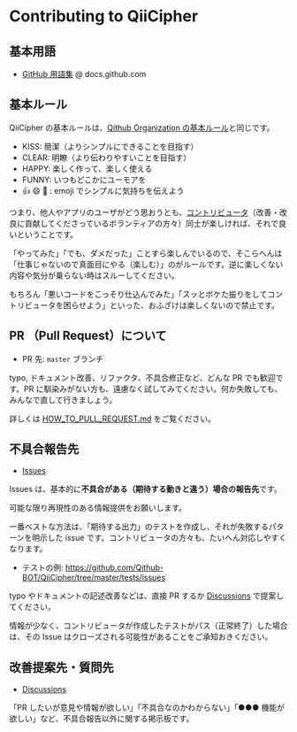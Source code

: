 # Contributing to QiiCipher

## 基本用語

- [GitHub 用語集](https://docs.github.com/ja/github/getting-started-with-github/quickstart/github-glossary) @ docs.github.com

## 基本ルール

QiiCipher の基本ルールは、[Qithub Organization の基本ルール](https://github.com/Qithub-BOT/Qithub-ORG/wiki/%E3%83%9D%E3%83%AA%E3%82%B7%E3%83%BC%E3%80%81%E3%82%B3%E3%83%B3%E3%82%BB%E3%83%97%E3%83%88)と同じです。

- KISS: 簡潔（よりシンプルにできることを目指す）
- CLEAR: 明瞭（より伝わりやすいことを目指す）
- HAPPY: 楽しく作って、楽しく使える
- FUNNY: いつもどこかにユーモアを
- 👍 😄 🤔 : emoji でシンプルに気持ちを伝えよう

つまり、他人やアプリのユーザがどう思おうとも、[コントリビュータ](https://docs.github.com/ja/github/getting-started-with-github/quickstart/github-glossary#contributor)（改善・改良に貢献してくださっているボランティアの方々）同士が楽しければ、それで良いということです。

「やってみた」「でも、ダメだった」ことすら楽しんでいるので、そこらへんは「仕事じゃないので真面目にやる（楽しむ）」のがルールです。逆に楽しくない内容や気分が乗らない時はスルーしてください。

もちろん「悪いコードをこっそり仕込んでみた」「スッとボケた振りをしてコントリビュータを困らせよう」といった、おふざけは楽しくないので禁止です。

## PR （Pull Request）について

- PR 先: `master` ブランチ

typo, ドキュメント改善、リファクタ、不具合修正など、どんな PR でも歓迎です。PR に馴染みがない方も、遠慮なく試してみてください。何か失敗しても、みんなで直して行きましょう。

詳しくは [HOW_TO_PULL_REQUEST.md](./.github/HOW_TO_PULL_REQUEST.md) をご覧ください。

## 不具合報告先

- [Issues](https://github.com/Qithub-BOT/QiiCipher/issues)

Issues は、基本的に**不具合がある（期待する動きと違う）場合の報告先**です。

可能な限り再現性のある情報提供をお願いします。

一番ベストな方法は、「期待する出力」のテストを作成し、それが失敗するパターンを明示した issue です。コントリビュータの方々も、たいへん対応しやすくなります。

- テストの例: https://github.com/Qithub-BOT/QiiCipher/tree/master/tests/issues

typo やドキュメントの記述改善などは、直接 PR するか [Discussions](https://github.com/Qithub-BOT/QiiCipher/discussions) で提案してください。

情報が少なく、コントリビュータが作成したテストがパス（正常終了）した場合は、その Issue はクローズされる可能性があることをご承知おきください。

## 改善提案先・質問先

- [Discussions](https://github.com/Qithub-BOT/QiiCipher/discussions)

「PR したいが意見や情報が欲しい」「不具合なのかわからない」「●●● 機能が欲しい」など、不具合報告以外に関する掲示板です。
